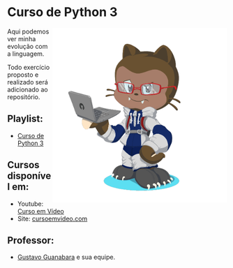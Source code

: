# Curso de Python 3
<img src="imagens/octocat-left.png" align="right" width="400">

Aqui podemos ver minha evolução com a linguagem.

Todo exercício proposto e realizado será adicionado ao repositório.

## Playlist:
- [Curso de Python 3](https://www.youtube.com/playlist?list=PLvE-ZAFRgX8hnECDn1v9HNTI71veL3oW0)

## Cursos disponível em:
- Youtube: [Curso em Vídeo](https://www.youtube.com/c/CursoemV%C3%ADdeo)
- Site: [cursoemvideo.com](https://www.cursoemvideo.com/)

## Professor:
- [Gustavo Guanabara](https://github.com/gustavoguanabara) e sua equipe.
